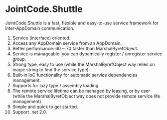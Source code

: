# JointCode.Shuttle
JointCode.Shuttle is a fast, flexible and easy-to-use service framework for inter-AppDomain communication. 

1. Service (interface) oriented.
2. Access any AppDomain service from an AppDomain.
3. Better performance: 60 ~ 70 faster than MarshalByrefObject.
4. Service is manageable: you can dynamically register / unregister service group.
5. Strong type, easy to use (while the MarshalByrefObject way relies on magic string to find the service type).
6. Built-in IoC functionality for automatic service dependencies management.
7. Supports for lazy type / assembly loading.
8. The remote service lifetime can be managed by leasing, or by user (while the MarshalByrefObject way does not provide remote service       life management).
9. Simple and quick to get started.
10. Support .net 2.0.
